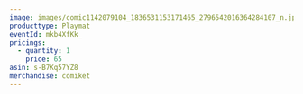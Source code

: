 ```yaml
---
image: images/comic1142079104_1836531153171465_2796542016364284107_n.jpg
producttype: Playmat
eventId: mkb4XfKk_
pricings:
  - quantity: 1
    price: 65
asin: s-B7Kq57YZ8
merchandise: comiket
---
```

